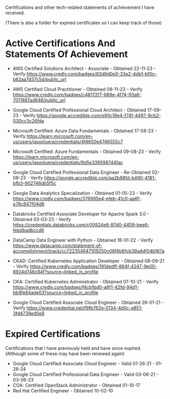 Certifications and other tech-related statements of achievement I have received. <br>

(There is also a folder for expired certificates so I can keep track of those)

# Active Certifications And Statements Of Achievement
* AWS Certified Solutions Architect - Associate - Obtained 22-11-23 - Verify https://www.credly.com/badges/83d9d0e0-33e2-4db1-bf0c-b62aa7d37c5d/public_url
  
* AWS Certified Cloud Practitioner - Obtained 08-11-23 - Verify https://www.credly.com/badges/c48172f7-689e-4f74-93a6-7011887ad646/public_url
  
* Google Cloud Certified Professional Cloud Architect - Obtained 17-09-23 -  Verify https://google.accredible.com/e90c18e4-f74f-4497-9cb2-030cc3c26fda
  
* Microsoft Certified: Azure Data Fundamentals - Obtained 17-08-23 - Verify https://learn.microsoft.com/en-us/users/jasonluera/credentials/4f4650e4746555c7

* Microsoft Certified: Azure Fundamentals - Obtained 09-08-23 - Verify https://learn.microsoft.com/en-us/users/jasonluera/credentials/9d5e339598744fac

* Google Cloud Certified Professional Data Engineer - Re-Obtained 02-08-23 - Verify https://google.accredible.com/aa2b88fd-b490-4181-bfb3-902746db5f5c

* Google Data Analytics Specialization - Obtained 01-05-23 - Verify https://www.credly.com/badges/376995e4-efeb-41c0-aa6f-e78c847f04d6

* Databricks Certified Associate Developer for Apache Spark 3.0 - Obtained 03-03-23 - Verify https://credentials.databricks.com/c00924e6-87d0-4459-bee6-febdbadbccd6

* DataCamp Data Engineer with Python - Obtained 18-01-22 - Verify https://www.datacamp.com/statement-of-accomplishment/track/cc722354847109250c06f4b6fcb39a4df04b167a

* CKAD: Certified Kubernetes Application Developer - Obtained 08-09-21 - Verify https://www.credly.com/badges/191dedff-864f-4247-9e00-8924d746c84f?source=linked_in_profile
  
* CKA: Certified Kubernetes Administrator - Obtained 07-10-21 - Verify https://www.credly.com/badges/f4cb1bd0-a6f1-42fd-94d1-bb9fe84ade03?source=linked_in_profile

* Google Cloud Certified Associate Cloud Engineer - Obtained 26-01-21 - Verify https://www.credential.net/f9fb762e-0134-4d0c-a851-3fd4739ed0e8


# Expired Certifications
Certifications that I have previously held and have since expired. <br>
(Although some of these may have been renewed again)

* Google Cloud Certified Associate Cloud Engineer  - Valid 01-26-21 - 01-26-24
* Google Cloud Certified Professional Data Engineer - Valid 03-06-21 - 03-06-23
* COA: Certified OpenStack Administrator - Obtained 01-10-17
* Red Hat Certified Engineer - Obtained 10-02-10
